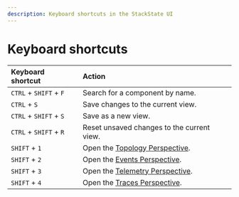 ```yaml
---
description: Keyboard shortcuts in the StackState UI
---
```


# Keyboard shortcuts

| Keyboard shortcut | Action |
| :---|:---|
| `CTRL` + `SHIFT` + `F` | Search for a component by name. |
| `CTRL` + `S`| Save changes to the current view. |
| `CTRL` + `SHIFT` + `S` | Save as a new view. |
| `CTRL` + `SHIFT` + `R` | Reset unsaved changes to the current view. |
| `SHIFT` + `1` | Open the [Topology Perspective](/use/stackstate-ui/perspectives/topology-perspective.md). |
| `SHIFT` + `2` | Open the [Events Perspective](/use/stackstate-ui/perspectives/events_perspective.md). |
| `SHIFT` + `3` | Open the [Telemetry Perspective](/use/stackstate-ui/perspectives/telemetry-perspective.md). |
| `SHIFT` + `4` | Open the [Traces Perspective](/use/stackstate-ui/perspectives/traces-perspective.md). |
